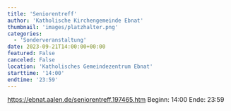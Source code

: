 ```yaml
---
title: 'Seniorentreff'
author: 'Katholische Kirchengemeinde Ebnat'
thumbnail: 'images/platzhalter.png'
categories:
  - 'Sonderveranstaltung'
date: 2023-09-21T14:00:00+00:00
featured: False
canceled: False
location: 'Katholisches Gemeindezentrum Ebnat'
starttime: '14:00'
endtime: '23:59'
---
```

https://ebnat.aalen.de/seniorentreff.197465.htm
Beginn: 14:00
 Ende: 23:59